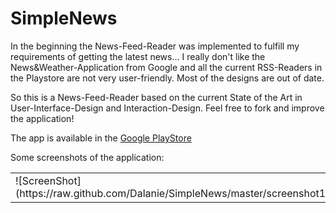 SimpleNews
==========
In the beginning the News-Feed-Reader was implemented to fulfill my requirements of getting the latest news... I really don't like the News&Weather-Application from Google and all the current RSS-Readers in the Playstore are not very user-friendly. Most of the designs are out of date. 

So this is a News-Feed-Reader based on the current State of the Art in User-Interface-Design and Interaction-Design. Feel free to fork and improve the application!

The app is available in the [Google PlayStore](https://play.google.com/store/apps/details?id=de.dala.simplenews)


Some screenshots of the application:

<table>
<tr>
<td>
![ScreenShot](https://raw.github.com/Dalanie/SimpleNews/master/screenshot1.png)
</td>
<td>
![ScreenShot](https://raw.github.com/Dalanie/SimpleNews/master/screenshot2.png)
</td>
<td>
![ScreenShot](https://raw.github.com/Dalanie/SimpleNews/master/screenshot3.png)
</td>
